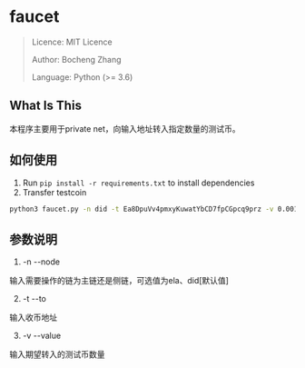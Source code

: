 # faucet

> Licence: MIT Licence
> 
> Author: Bocheng Zhang
> 
> Language: Python (>= 3.6)

## What Is This

本程序主要用于private net，向输入地址转入指定数量的测试币。

## 如何使用

1. Run `pip install -r requirements.txt` to install dependencies
2. Transfer testcoin

```bash
python3 faucet.py -n did -t Ea8DpuVv4pmxyKuwatYbCD7fpCGpcq9prz -v 0.0011
```

## 参数说明

1. -n --node

输入需要操作的链为主链还是侧链，可选值为ela、did[默认值]

2. -t --to

输入收币地址

3. -v --value

输入期望转入的测试币数量